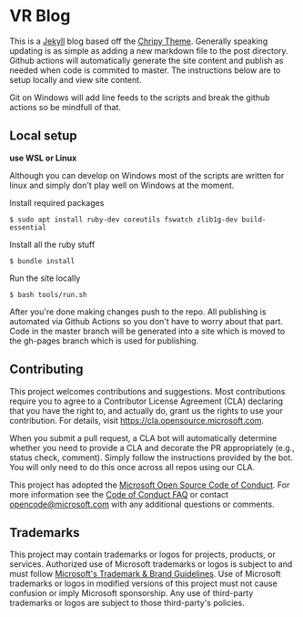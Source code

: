 # VR Blog
This is a [Jekyll](https://jekyllrb.com/) blog based off the [Chripy Theme](https://chirpy.cotes.info/). Generally speaking updating is as simple as adding a new markdown file to the post directory.  Github actions will automatically generate the site content and publish as needed when code is commited to master. The instructions below are to setup locally and view site content. 

Git on Windows will add line feeds <LF> to the scripts and break the github actions so be mindfull of that. 

## Local setup

**use WSL or Linux** 

Although you can develop on Windows most of the scripts are written for linux and simply don't play well on Windows at the moment. 

Install required packages 

```console
$ sudo apt install ruby-dev coreutils fswatch zlib1g-dev build-essential 
````

Install all the ruby stuff 
```console
$ bundle install
```

Run the site locally 
```console
$ bash tools/run.sh
```

After you're done making changes push to the repo. All publishing is automated via Github Actions so you don't have to worry about that part. Code in the master branch will be generated into a site which is moved to the gh-pages branch which is used for publishing. 

## Contributing

This project welcomes contributions and suggestions.  Most contributions require you to agree to a
Contributor License Agreement (CLA) declaring that you have the right to, and actually do, grant us
the rights to use your contribution. For details, visit https://cla.opensource.microsoft.com.

When you submit a pull request, a CLA bot will automatically determine whether you need to provide
a CLA and decorate the PR appropriately (e.g., status check, comment). Simply follow the instructions
provided by the bot. You will only need to do this once across all repos using our CLA.

This project has adopted the [Microsoft Open Source Code of Conduct](https://opensource.microsoft.com/codeofconduct/).
For more information see the [Code of Conduct FAQ](https://opensource.microsoft.com/codeofconduct/faq/) or
contact [opencode@microsoft.com](mailto:opencode@microsoft.com) with any additional questions or comments.

## Trademarks

This project may contain trademarks or logos for projects, products, or services. Authorized use of Microsoft 
trademarks or logos is subject to and must follow 
[Microsoft's Trademark & Brand Guidelines](https://www.microsoft.com/en-us/legal/intellectualproperty/trademarks/usage/general).
Use of Microsoft trademarks or logos in modified versions of this project must not cause confusion or imply Microsoft sponsorship.
Any use of third-party trademarks or logos are subject to those third-party's policies.
